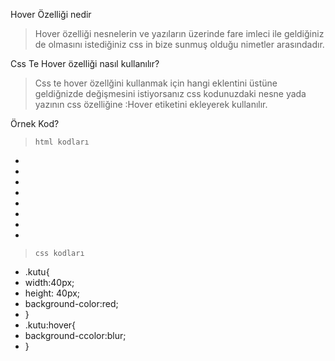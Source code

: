 Hover Özelliği nedir
> Hover özelliği nesnelerin ve yazıların üzerinde fare imleci 
> ile geldiğiniz de olmasını istediğiniz css in bize sunmuş olduğu 
> nimetler arasındadır.

Css Te Hover özelliği nasıl kullanılır?
> Css te hover özellğini kullanmak için hangi eklentini üstüne
> geldiğnizde değişmesini istiyorsanız css kodunuzdaki nesne yada
> yazının css özelliğine :Hover etiketini ekleyerek kullanılır.

Örnek Kod?
> `html kodları`

- <html>
- <head>
- <title>Css Hover Kullanımı</title>
- </head>
- <body>
- <div class="kutu"></div>
- </body>
- </html>

> `css kodları`

- .kutu{
- width:40px;
- height: 40px;
- background-color:red;
- }
- .kutu:hover{
- background-ccolor:blur;
- }
